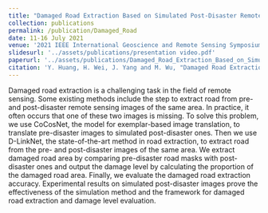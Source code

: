 ```yaml
---
title: "Damaged Road Extraction Based on Simulated Post-Disaster Remote Sensing Images"
collection: publications
permalink: /publication/Damaged_Road
date: 11-16 July 2021
venue: '2021 IEEE International Geoscience and Remote Sensing Symposium IGARSS'
slidesurl: '../assets/publications/presentation video.pdf'
paperurl: '../assets/publications/Damaged_Road_Extraction_Based_on_Simulated_Post-Disaster_Remote_Sensing_Images.pdf'
citation: 'Y. Huang, H. Wei, J. Yang and M. Wu, "Damaged Road Extraction Based on Simulated Post-Disaster Remote Sensing Images," 2021 IEEE International Geoscience and Remote Sensing Symposium IGARSS, Brussels, Belgium, 2021, pp. 4684-4687'
---
```


Damaged road extraction is a challenging task in the field of remote sensing. Some existing methods include the step to extract road from pre- and post-disaster remote sensing images of the same area. In practice, it often occurs that one of these two images is missing. To solve this problem, we use CoCosNet, the model for exemplar-based image translation, to translate pre-disaster images to simulated post-disaster ones. Then we use D-LinkNet, the state-of-the-art method in road extraction, to extract road from the pre- and post-disaster images of the same area. We extract damaged road area by comparing pre-disaster road masks with post-disaster ones and output the damage level by calculating the proportion of the damaged road area. Finally, we evaluate the damaged road extraction accuracy. Experimental results on simulated post-disaster images prove the effectiveness of the simulation method and the framework for damaged road extraction and damage level evaluation.